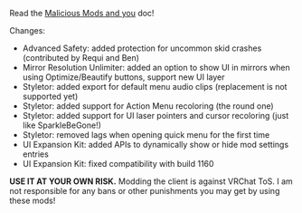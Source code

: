 Read the [Malicious Mods and you](https://github.com/knah/VRCMods/blob/master/Malicious-Mods.md) doc!

Changes:
 * Advanced Safety: added protection for uncommon skid crashes (contributed by Requi and Ben)
 * Mirror Resolution Unlimiter: added an option to show UI in mirrors when using Optimize/Beautify buttons, support new UI layer
 * Styletor: added export for default menu audio clips (replacement is not supported yet)
 * Styletor: added support for Action Menu recoloring (the round one)
 * Styletor: added support for UI laser pointers and cursor recoloring (just like SparkleBeGone!)
 * Styletor: removed lags when opening quick menu for the first time
 * UI Expansion Kit: added APIs to dynamically show or hide mod settings entries
 * UI Expansion Kit: fixed compatibility with build 1160


**USE IT AT YOUR OWN RISK.** Modding the client is against VRChat ToS. I am not responsible for any bans or other punishments you may get by using these mods!